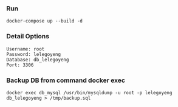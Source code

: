 ### Run

`````
docker-compose up --build -d
`````

### Detail Options

`````
Username: root
Password: lelegoyeng
Database: db_lelegoyeng
Port: 3306
`````

### Backup DB from command docker exec
`````
docker exec db_mysql /usr/bin/mysqldump -u root -p lelegoyeng db_lelegoyeng > /tmp/backup.sql
`````
